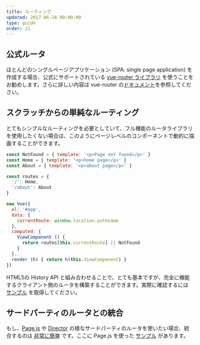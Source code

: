 ```yaml
---
title: ルーティング
updated: 2017-06-26 00:00:00
type: guide
order: 21
---
```


## 公式ルータ

ほとんどのシングルページアプリケーション (SPA: single page application) を作成する場合、公式にサポートされている [vue-router ライブラリ](https://github.com/vuejs/vue-router) を使うことをお勧めします。さらに詳しい内容は vue-router の[ドキュメント](https://router.vuejs.org/)を参照してください。

## スクラッチからの単純なルーティング

とてもシンプルなルーティングを必要としていて、フル機能のルータライブラリを使用したくない場合は、このようにページレベルのコンポーネントで動的に描画することができます。

``` js
const NotFound = { template: '<p>Page not found</p>' }
const Home = { template: '<p>home page</p>' }
const About = { template: '<p>about page</p>' }

const routes = {
  '/': Home,
  '/about': About
}

new Vue({
  el: '#app',
  data: {
    currentRoute: window.location.pathname
  },
  computed: {
    ViewComponent () {
      return routes[this.currentRoute] || NotFound
    }
  },
  render (h) { return h(this.ViewComponent) }
})
```

HTML5の History API と組み合わせることで、とても基本ですが、完全に機能するクライアント側のルータを構築することができます。実際に確認するには [サンプル](https://github.com/chrisvfritz/vue-2.0-simple-routing-example) を取得してください。

## サードパーティのルータとの統合

もし、[Page.js](https://github.com/visionmedia/page.js) や [Director](https://github.com/flatiron/director) の様なサードパーティのルータを使いたい場合、統合するのは [非常に簡単](https://github.com/chrisvfritz/vue-2.0-simple-routing-example/compare/master...pagejs) です。ここに Page.js を使った [サンプル](https://github.com/chrisvfritz/vue-2.0-simple-routing-example/tree/pagejs) があります。
